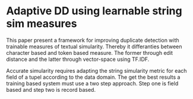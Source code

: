 # Adaptive DD using learnable string sim measures

This paper present a framework for improving duplicate detection with trainable
measures of textual simularity. Thereby it differanties between character based
and token based measure. The former through edit distance and the latter through
vector-space using TF.IDF.

Accurate simularity requires adapting the string simularity metric for each
field of a tupel according to the data domain. The get the best results a
training based system must use a two step approach. Step one is field based and
step two is record based.
